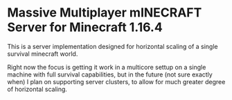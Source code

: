 # Massive Multiplayer mINECRAFT Server for Minecraft 1.16.4

This is a server implementation designed for horizontal scaling of a single survival minecraft world.

Right now the focus is getting it work in a multicore settup on a single machine with full survival capabilities, but 
in the future (not sure exactly when) I plan on supporting server clusters, to allow for much greater degree of 
horizontal scaling.
